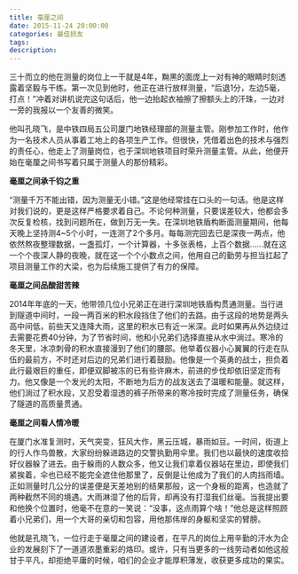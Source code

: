 ```yaml
---
title: 毫厘之间
date: 2015-11-24 20:00:00
categories: 最佳损友
tags: 
description: 
---
```


三十而立的他在测量的岗位上一干就是4年，黝黑的面庞上一对有神的眼睛时刻透露着坚毅与干练。第一次见到他时，他正在进行放样测量，“后退1分，左边5毫，打点！”冲着对讲机说完这句话后，他一边抬起衣袖擦了擦额头上的汗珠，一边对一旁的我报以一个友善的微笑。

他叫孔晓飞，是中铁四局五公司厦门地铁经理部的测量主管。刚参加工作时，他作为一名技术人员从事着工地上的各项生产工作。但很快，凭借着出色的技术与强烈的责任心，他走上了测量岗位，也于深圳地铁项目时荣升测量主管。从此，他便开始在毫厘之间书写着只属于测量人的那份精彩。

**毫厘之间承千钧之重**

“测量千万不能出错，因为测量无小错。”这是他经常挂在口头的一句话。他是这样对我们说的，更是这样严格要求着自己。不论何种测量，只要误差较大，他都会多次反复检核，找到问题所在，做到万无一失。在深圳地铁盾构断面测量期间，他每天晚上坚持测4~5个小时，一连测了2个多月。每每测完回去已是深夜一两点，他依然熬夜整理数据，一盏孤灯，一个计算器，十多张表格，上百个数据……就在这一个个夜深人静的夜晚，就在这一个个小数点之间，他用自己的勤劳与担当扛起了项目测量工作的大梁，也为后续施工提供了有力的保障。

**毫厘之间品酸甜苦辣**

2014年年底的一天，他带领几位小兄弟正在进行深圳地铁盾构贯通测量。当行进到隧道中间时，一段一两百米的积水段挡住了他们的去路。由于这段的地势是两头高中间低，前些天又连降大雨，这里的积水已有近一米深。此时如果再从外边绕过去需要花费40分钟，为了节省时间，他和小兄弟们选择直接从水中淌过。寒冷的冬天里，冰凉刺骨的积水直接漫到了他们的腰部。他举着仪器小心翼翼的行走在队伍的最前方，不时还对后边的兄弟们进行着鼓励。他像是一个英勇的战士，担负着此行最艰巨的重任，即便双脚被冻的已有些许麻木，前进的步伐却依旧坚定而有力。他又像是一个发光的太阳，不断地为后方的战友送去了温暖和能量。就这样，他们淌过了积水段，又忍受着湿透的裤子所带来的寒冷按时完成了测量任务，确保了隧道的高质量贯通。

**毫厘之间看人情冷暖**

在厦门水准复测时，天气突变，狂风大作，黑云压城，暴雨如豆。一时间，街道上的行人作鸟兽散，大家纷纷躲进路边的交警执勤用伞里。我们也以最快的速度收拾好仪器躲了进去。由于躲雨的人数众多，他又让我们拿着仪器站在里边，即使我们紧挨着，伞也已经不能完全遮住他那里了，反倒是让他成为了我们的人肉挡雨墙。正如测量时几公分的误差便是天差地别的结果那般，这一个身板的距离，也造就了两种截然不同的境遇。大雨淋湿了他的后背，却再没有打湿我们丝毫。当我提出要和他换个位置时，他毫不在意的一笑说：“没事，这点雨算个啥！”他总是这样照顾着小兄弟们，用一个大哥的亲切和包容，用他那伟岸的身躯和坚实的臂膀。

他就是孔晓飞，一位行走于毫厘之间的建设者，在平凡的岗位上用辛勤的汗水为企业的发展刻下了一道道浓墨重彩的烙印。或许，只有当更多的一线劳动者如他这般甘于平凡，却拒绝平庸的时候，咱们的企业才能厚积薄发，收获更多成功的果实。

